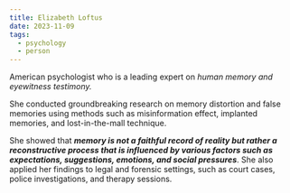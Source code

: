 ```yaml
---
title: Elizabeth Loftus
date: 2023-11-09
tags:
  - psychology
  - person
---
```

American psychologist who is a leading expert on *human memory and eyewitness testimony.* 

She conducted groundbreaking research on memory distortion and false memories using methods such as misinformation effect, implanted memories, and lost-in-the-mall technique. 

She showed that ***memory is not a faithful record of reality but rather a reconstructive process that is influenced by various factors such as expectations, suggestions, emotions, and social pressures***. She also applied her findings to legal and forensic settings, such as court cases, police investigations, and therapy sessions.
